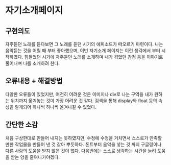 # 자기소개페이지

## 구현의도
자주듣던 노래를 듣다보면 그 노래를 듣던 시기의 에피소드가 떠오르기 마련이다.
나는 음악듣는 것을 어릴 때 부터 좋아했으며, 이번 자기소개 페이지는 이런 생각에서 부터 시작하였다.
힘들었던 시기에 자주듣던 노래를 소개하며 내가 겪었던 감정 등을 이야기로 풀어내며 나를 소개하려 한다.

## 오류내용 + 해결방법
다양한 오류들이 있었지만, 여전히 어려운 것은 이미지나 div로 나눈 구역을 내가 원하는 위치까지 옮겨놓는 것이 가장 어려운 것 같다.
검색을 통해 display와 float 등의 속성을 알게되어 하나씩 하나씩 옮겨나갈 수 있었다.
## 간단한 소감
처음 구상한대로 만들어 내지는 못하였지만, 수정에 수정을 거치면서 스스로가 만족할 만한 작업물을 만들어 낸 것 같아 뿌듯하다.
폰트부터 음악을 넣는 것 까지 구글링이나 다른 사람의 도움을 받지 않은 것이 없다. 다음번에는 스스로 생각하는 시간을 늘려 도움을 받는 양을 줄여나가야겠다.